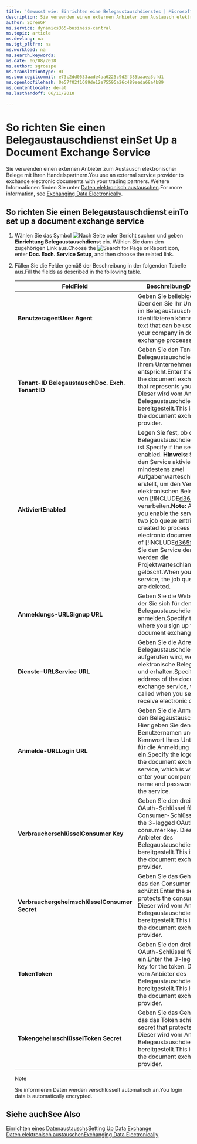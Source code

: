 ```yaml
---
title: 'Gewusst wie: Einrichten eine Belegaustauschdienstes | Microsoft Docs'
description: Sie verwenden einen externen Anbieter zum Austausch elektronischer Belege mit Ihren Handelspartnern.
author: SorenGP
ms.service: dynamics365-business-central
ms.topic: article
ms.devlang: na
ms.tgt_pltfrm: na
ms.workload: na
ms.search.keywords: 
ms.date: 06/08/2018
ms.author: sgroespe
ms.translationtype: HT
ms.sourcegitcommit: e73c2dd0533aade4aa6225c9d2f385baaea3cfd1
ms.openlocfilehash: 0e57f02f1689de12e75595a26c489eeda68a4b89
ms.contentlocale: de-at
ms.lasthandoff: 06/11/2018

---
```

# <a name="set-up-a-document-exchange-service"></a><span data-ttu-id="1782a-103">So richten Sie einen Belegaustauschdienst ein</span><span class="sxs-lookup"><span data-stu-id="1782a-103">Set Up a Document Exchange Service</span></span>
<span data-ttu-id="1782a-104">Sie verwenden einen externen Anbieter zum Austausch elektronischer Belege mit Ihren Handelspartnern.</span><span class="sxs-lookup"><span data-stu-id="1782a-104">You use an external service provider to exchange electronic documents with your trading partners.</span></span> <span data-ttu-id="1782a-105">Weitere Informationen finden Sie unter [Daten elektronisch austauschen](across-data-exchange.md).</span><span class="sxs-lookup"><span data-stu-id="1782a-105">For more information, see [Exchanging Data Electronically](across-data-exchange.md).</span></span>  

## <a name="to-set-up-a-document-exchange-service"></a><span data-ttu-id="1782a-106">So richten Sie einen Belegaustauschdienst ein</span><span class="sxs-lookup"><span data-stu-id="1782a-106">To set up a document exchange service</span></span>  
1. <span data-ttu-id="1782a-107">Wählen Sie das Symbol ![Nach Seite oder Bericht suchen](media/ui-search/search_small.png "Nach Seite oder Bericht suchen") und geben **Einrichtung Belegaustauschdienst** ein. Wählen Sie dann den zugehörigen Link aus.</span><span class="sxs-lookup"><span data-stu-id="1782a-107">Choose the ![Search for Page or Report](media/ui-search/search_small.png "Search for Page or Report icon") icon, enter **Doc. Exch. Service Setup**, and then choose the related link.</span></span>  
2. <span data-ttu-id="1782a-108">Füllen Sie die Felder gemäß der Beschreibung in der folgenden Tabelle aus.</span><span class="sxs-lookup"><span data-stu-id="1782a-108">Fill the fields as described in the following table.</span></span>  

    |<span data-ttu-id="1782a-109">Feld</span><span class="sxs-lookup"><span data-stu-id="1782a-109">Field</span></span>|<span data-ttu-id="1782a-110">Beschreibung</span><span class="sxs-lookup"><span data-stu-id="1782a-110">Description</span></span>|  
    |---------------------------------|---------------------------------------|  
    |<span data-ttu-id="1782a-111">**Benutzeragent**</span><span class="sxs-lookup"><span data-stu-id="1782a-111">**User Agent**</span></span>|<span data-ttu-id="1782a-112">Geben Sie beliebigen Text ein, über den Sie Ihr Unternehmen im Belegaustauschdienst identifizieren können</span><span class="sxs-lookup"><span data-stu-id="1782a-112">Enter any text that can be used to identify your company in document exchange processes.</span></span>|  
    |<span data-ttu-id="1782a-113">**Tenant-ID Belegaustausch**</span><span class="sxs-lookup"><span data-stu-id="1782a-113">**Doc. Exch. Tenant ID**</span></span>|<span data-ttu-id="1782a-114">Geben Sie den Tenant beim Belegaustauschdienst an, der Ihrem Unternehmen entspricht.</span><span class="sxs-lookup"><span data-stu-id="1782a-114">Enter the tenant in the document exchange service that represents your company.</span></span> <span data-ttu-id="1782a-115">Dieser wird vom Anbieter des Belegaustauschdienstes bereitgestellt.</span><span class="sxs-lookup"><span data-stu-id="1782a-115">This is provided by the document exchange service provider.</span></span>|  
    |<span data-ttu-id="1782a-116">**Aktiviert**</span><span class="sxs-lookup"><span data-stu-id="1782a-116">**Enabled**</span></span>|<span data-ttu-id="1782a-117">Legen Sie fest, ob der Belegaustauschdienst aktiviert ist.</span><span class="sxs-lookup"><span data-stu-id="1782a-117">Specify if the service is enabled.</span></span> <span data-ttu-id="1782a-118">**Hinweis:**  Sobald Sie den Service aktivieren, werden mindestens zwei Aufgabenwarteschlangenposten erstellt, um den Verkehr von elektronischen Belegen zu und von [!INCLUDE[d365fin](includes/d365fin_md.md)] zu verarbeiten.</span><span class="sxs-lookup"><span data-stu-id="1782a-118">**Note:**  As soon as you enable the service, at least two job queue entries are created to process the traffic of electronic documents in and out of [!INCLUDE[d365fin](includes/d365fin_md.md)].</span></span> <span data-ttu-id="1782a-119">Wenn Sie den Service deaktivieren, werden die Projektwarteschlangenposten gelöscht.</span><span class="sxs-lookup"><span data-stu-id="1782a-119">When you disable the service, the job queue entries are deleted.</span></span>|  
    |<span data-ttu-id="1782a-120">**Anmeldungs-URL**</span><span class="sxs-lookup"><span data-stu-id="1782a-120">**Signup URL**</span></span>|<span data-ttu-id="1782a-121">Geben Sie die Webseite an, auf der Sie sich für den Belegaustauschdienst anmelden.</span><span class="sxs-lookup"><span data-stu-id="1782a-121">Specify the web page where you sign up for the document exchange service.</span></span>|  
    |<span data-ttu-id="1782a-122">**Dienste-URL**</span><span class="sxs-lookup"><span data-stu-id="1782a-122">**Service URL**</span></span>|<span data-ttu-id="1782a-123">Geben Sie die Adresse des Belegaustauschdienst an, die aufgerufen wird, wenn Sie elektronische Belege versenden und erhalten.</span><span class="sxs-lookup"><span data-stu-id="1782a-123">Specify the address of the document exchange service, which will be called when you send and receive electronic documents.</span></span>|  
    |<span data-ttu-id="1782a-124">**Anmelde-URL**</span><span class="sxs-lookup"><span data-stu-id="1782a-124">**Login URL**</span></span>|<span data-ttu-id="1782a-125">Geben Sie die Anmeldeseite für den Belegaustauschdienst an. Hier geben Sie den Benutzernamen und das Kennwort Ihres Unternehmens für die Anmeldung beim Service ein.</span><span class="sxs-lookup"><span data-stu-id="1782a-125">Specify the logon page for the document exchange service, which is where you enter your company’s user name and password to log on to the service.</span></span>|  
    |<span data-ttu-id="1782a-126">**Verbraucherschlüssel**</span><span class="sxs-lookup"><span data-stu-id="1782a-126">**Consumer Key**</span></span>|<span data-ttu-id="1782a-127">Geben Sie den dreiteiligen OAuth-Schlüssel für den Consumer-Schlüssel ein.</span><span class="sxs-lookup"><span data-stu-id="1782a-127">Enter the 3-legged OAuth key for the consumer key.</span></span> <span data-ttu-id="1782a-128">Dieser wird vom Anbieter des Belegaustauschdienstes bereitgestellt.</span><span class="sxs-lookup"><span data-stu-id="1782a-128">This is provided by the document exchange service provider.</span></span>|  
    |<span data-ttu-id="1782a-129">**Verbrauchergeheimschlüssel**</span><span class="sxs-lookup"><span data-stu-id="1782a-129">**Consumer Secret**</span></span>|<span data-ttu-id="1782a-130">Geben Sie das Geheimnis ein, das den Consumer-Schlüssel schützt.</span><span class="sxs-lookup"><span data-stu-id="1782a-130">Enter the secret that protects the consumer key.</span></span> <span data-ttu-id="1782a-131">Dieser wird vom Anbieter des Belegaustauschdienstes bereitgestellt.</span><span class="sxs-lookup"><span data-stu-id="1782a-131">This is provided by the document exchange service provider.</span></span>|  
    |<span data-ttu-id="1782a-132">**Token**</span><span class="sxs-lookup"><span data-stu-id="1782a-132">**Token**</span></span>|<span data-ttu-id="1782a-133">Geben Sie den dreiteiligen OAuth-Schlüssel für das Token ein.</span><span class="sxs-lookup"><span data-stu-id="1782a-133">Enter the 3-legged OAuth key for the token.</span></span> <span data-ttu-id="1782a-134">Dieser wird vom Anbieter des Belegaustauschdienstes bereitgestellt.</span><span class="sxs-lookup"><span data-stu-id="1782a-134">This is provided by the document exchange service provider.</span></span>|  
    |<span data-ttu-id="1782a-135">**Tokengeheimschlüssel**</span><span class="sxs-lookup"><span data-stu-id="1782a-135">**Token Secret**</span></span>|<span data-ttu-id="1782a-136">Geben Sie das Geheimnis ein, das das Token schützt.</span><span class="sxs-lookup"><span data-stu-id="1782a-136">Enter the secret that protects the token.</span></span> <span data-ttu-id="1782a-137">Dieser wird vom Anbieter des Belegaustauschdienstes bereitgestellt.</span><span class="sxs-lookup"><span data-stu-id="1782a-137">This is provided by the document exchange service provider.</span></span>|  

    > [!NOTE]  
    > <span data-ttu-id="1782a-138">Sie informieren Daten werden verschlüsselt automatisch an.</span><span class="sxs-lookup"><span data-stu-id="1782a-138">You login data is automatically encrypted.</span></span>

## <a name="see-also"></a><span data-ttu-id="1782a-139">Siehe auch</span><span class="sxs-lookup"><span data-stu-id="1782a-139">See Also</span></span>  
[<span data-ttu-id="1782a-140">Einrichten eines Datenaustauschs</span><span class="sxs-lookup"><span data-stu-id="1782a-140">Setting Up Data Exchange</span></span>](across-set-up-data-exchange.md)  
[<span data-ttu-id="1782a-141">Daten elektronisch austauschen</span><span class="sxs-lookup"><span data-stu-id="1782a-141">Exchanging Data Electronically</span></span>](across-data-exchange.md)

